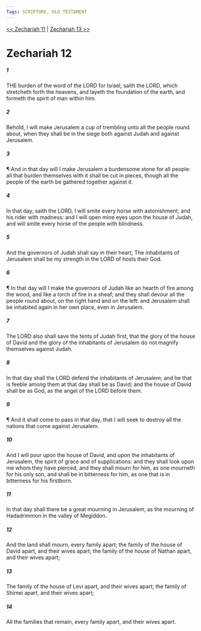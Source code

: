 ```yaml
---
Tags: SCRIPTURE, OLD_TESTAMENT
---
```


[<< Zechariah 11](OLD_TESTAMENT/38_Zechariah/Zechariah_11.md) | [Zechariah 13 >>](OLD_TESTAMENT/38_Zechariah/Zechariah_13.md)

# Zechariah 12

##### 1

THE burden of the word of the LORD for Israel, saith the LORD, which stretcheth forth the heavens, and layeth the foundation of the earth, and formeth the spirit of man within him.

##### 2

Behold, I will make Jerusalem a cup of trembling unto all the people round about, when they shall be in the siege both against Judah and against Jerusalem.

##### 3

¶ And in that day will I make Jerusalem a burdensome stone for all people: all that burden themselves with it shall be cut in pieces, though all the people of the earth be gathered together against it.

##### 4

In that day, saith the LORD, I will smite every horse with astonishment, and his rider with madness: and I will open mine eyes upon the house of Judah, and will smite every horse of the people with blindness.

##### 5

And the governors of Judah shall say in their heart, The inhabitants of Jerusalem shall be my strength in the LORD of hosts their God.

##### 6

¶ In that day will I make the governors of Judah like an hearth of fire among the wood, and like a torch of fire in a sheaf; and they shall devour all the people round about, on the right hand and on the left: and Jerusalem shall be inhabited again in her own place, even in Jerusalem.

##### 7

The LORD also shall save the tents of Judah first, that the glory of the house of David and the glory of the inhabitants of Jerusalem do not magnify themselves against Judah.

##### 8

In that day shall the LORD defend the inhabitants of Jerusalem; and he that is feeble among them at that day shall be as David; and the house of David shall be as God, as the angel of the LORD before them.

##### 9

¶ And it shall come to pass in that day, that I will seek to destroy all the nations that come against Jerusalem.

##### 10

And I will pour upon the house of David, and upon the inhabitants of Jerusalem, the spirit of grace and of supplications: and they shall look upon me whom they have pierced, and they shall mourn for him, as one mourneth for his only son, and shall be in bitterness for him, as one that is in bitterness for his firstborn.

##### 11

In that day shall there be a great mourning in Jerusalem, as the mourning of Hadadrimmon in the valley of Megiddon.

##### 12

And the land shall mourn, every family apart; the family of the house of David apart, and their wives apart; the family of the house of Nathan apart, and their wives apart;

##### 13

The family of the house of Levi apart, and their wives apart; the family of Shimei apart, and their wives apart;

##### 14

All the families that remain, every family apart, and their wives apart.
